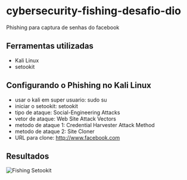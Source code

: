 # cybersecurity-fishing-desafio-dio
Phishing para captura de senhas do facebook

## Ferramentas utilizadas
  * Kali Linux
  * setookit
  
## Configurando o Phishing no Kali Linux
  * usar o kali em super usuario: sudo su
  * iniciar o setookit: setookit
  * tipo de ataque: Social-Engineering Attacks
  * vetor de ataque: Web Site Attack Vectors
  * metodo de ataque 1: Credential Harvester Attack Method
  * metodo de ataque 2: Site Cloner
  * URL para clone: http://www.facebook.com

## Resultados

![Fishing Setookit](https://user-images.githubusercontent.com/29763689/207741981-54f6fa1e-8807-4be6-bcdd-cc7f85905c4e.png)
